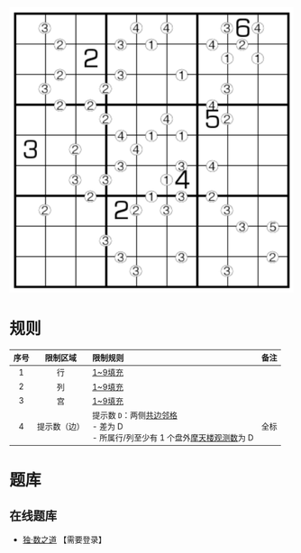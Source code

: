 ![](../../../images/sudoku/楼差数数独.png)

# 规则
| 序号 | 限制区域 | 限制规则 | 备注 |
| :---: | :---: | :--- | :--- |
| 1 | 行 | [1~9填充] | |
| 2 | 列 | [1~9填充] | |
| 3 | 宫 | [1~9填充] | |
| 4 | 提示数（边） | 提示数 `D`：两侧[共边邻格]<br/>- 差为 D<br/>- 所属行/列至少有 1 个盘外[摩天楼观测数]为 D  | 全标 |

# 题库

## 在线题库
- [独·数之道](http://www.sudokufans.org.cn/lx/game.index.php?type=lcs) 【需要登录】

[1~9填充]: ../../../rules.md#1~9填充
[共边邻格]: ../../../rules.md#共边邻格
[摩天楼观测数]: ../../../rules.md#摩天楼观测数